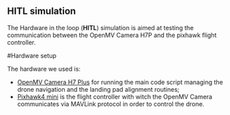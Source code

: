 ## HITL simulation

The Hardware in the loop (**HITL**) simulation is aimed at testing the communication between the OpenMV Camera H7P and the pixhawk flight controller.  

#Hardware setup

The hardware we used is:
  - [OpenMV Camera H7 Plus](https://openmv.io/products/openmv-cam-h7-plus) for running the main code script managing the drone navigation
      and the landing pad alignment routines;
  - [Pixhawk4 mini](http://www.holybro.com/product/pixhawk4-mini/) is the flight controller with witch the OpenMV Camera communicates via MAVLink protocol 
  in order to control the drone.
  
